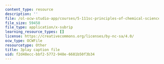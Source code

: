 ```yaml
---
content_type: resource
description: ''
file: /ol-ocw-studio-app/courses/5-111sc-principles-of-chemical-science-fall-2014/f2d48eccbbf25772948e6681b50f3b34_AVL5AwJrrEU.vtt
file_size: 59458
file_type: application/x-subrip
learning_resource_types: []
license: https://creativecommons.org/licenses/by-nc-sa/4.0/
ocw_type: OCWFile
resourcetype: Other
title: 3play caption file
uid: f2d48ecc-bbf2-5772-948e-6681b50f3b34
---
```

